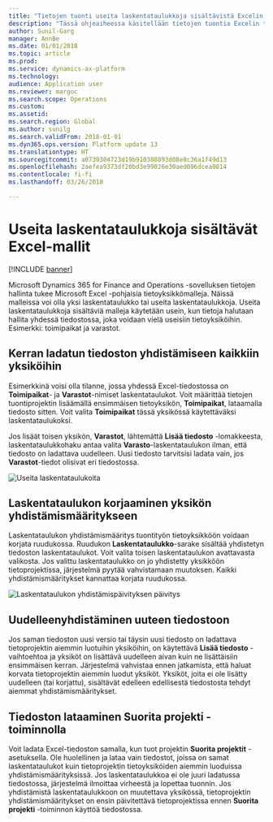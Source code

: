 ```yaml
---
title: "Tietojen tuonti useita laskentataulukkoja sisältävistä Excelin tietoyksikkömalleista"
description: "Tässä ohjeaiheessa käsitellään tietojen tuontia Excelin tietoyksikkömallien avulla Microsoft Dynamics 365 for Finance and Operationsiin."
author: Sunil-Garg
manager: AnnBe
ms.date: 01/01/2018
ms.topic: article
ms.prod: 
ms.service: dynamics-ax-platform
ms.technology: 
audience: Application user
ms.reviewer: margoc
ms.search.scope: Operations
ms.custom: 
ms.assetid: 
ms.search.region: Global
ms.author: sunilg
ms.search.validFrom: 2018-01-01
ms.dyn365.ops.version: Platform update 13
ms.translationtype: HT
ms.sourcegitcommit: a0739304723d19b910388893d08e8c36a1f49d13
ms.openlocfilehash: 2aefea9373df20bd3e99026e30aed096dcea9814
ms.contentlocale: fi-fi
ms.lasthandoff: 03/26/2018

---
```


# <a name="excel-templates-with-multiple-worksheets"></a>Useita laskentataulukkoja sisältävät Excel-mallit

[!INCLUDE [banner](../includes/banner.md)]

Microsoft Dynamics 365 for Finance and Operations -sovelluksen tietojen hallinta tukee Microsoft Excel -pohjaisia tietoyksikkömalleja. Näissä malleissa voi olla yksi laskentataulukko tai useita laskentataulukkoja. Useita laskentataulukkoja sisältäviä malleja käytetään usein, kun tietoja halutaan hallita yhdessä tiedostossa, joka voidaan vielä useisiin tietoyksiköihin. Esimerkki: toimipaikat ja varastot.

## <a name="upload-a-file-once-and-map-it-to-all-entities"></a>Kerran ladatun tiedoston yhdistämiseen kaikkiin yksiköihin
Esimerkkinä voisi olla tilanne, jossa yhdessä Excel-tiedostossa on **Toimipaikat**- ja **Varastot**-nimiset laskentataulukot. Voit määrittää tietojen tuontiprojektin lisäämällä ensimmäisen tietoyksikön, **Toimipaikat**, lataamalla tiedosto sitten. Voit valita **Toimipaikat** tässä yksikössä käytettäväksi laskentataulukoksi.

Jos lisäät toisen yksikön, **Varastot**, lähtemättä **Lisää tiedosto** -lomakkeesta, laskentataulukkohaku antaa valita **Varasto**-laskentataulukon ilman, että tiedosto on ladattava uudelleen. Uusi tiedosto tarvitsisi ladata vain, jos **Varastot**-tiedot olisivat eri tiedostossa.

![Useita laskentataulukoita](./media/AddFileMultipleWorkSheets.png) 

## <a name="fix-worksheet-to-entity-mapping"></a>Laskentataulukon korjaaminen yksikön yhdistämismääritykseen

Laskentataulukon yhdistämismääritys tuontityön tietoyksikköön voidaan korjata ruudukossa. Ruudukon **Laskentataulukko**-sarake sisältää yhdistetyn tiedoston laskentataulukot. Voit valita toisen laskentataulukon avattavasta valikosta. Jos valittu laskentataulukko on jo yhdistetty yksikköön tietoprojektissa, järjestelmä pyytää vahvistamaan muutoksen. Kaikki yhdistämismääritykset kannattaa korjata ruudukossa.

![Laskentataulukon yhdistämispäivityksen päivitys](./media/UpdateMappings.png)

## <a name="re-map-to-a-new-file"></a>Uudelleenyhdistäminen uuteen tiedostoon

Jos saman tiedoston uusi versio tai täysin uusi tiedosto on ladattava tietoprojektin aiemmin luotuihin yksiköihin, on käytettävä **Lisää tiedosto** -vaihtoehtoa ja yksiköt on lisättävä uudelleen aivan kuin ne lisättäisiin ensimmäisen kerran. Järjestelmä vahvistaa ennen jatkamista, että haluat korvata tietoprojektin aiemmin luodut yksiköt. Yksiköt, joita ei ole lisätty uudelleen (tai korjattu), sisältävät edelleen edellisestä tiedostosta tehdyt aiemmat yhdistämismääritykset.

## <a name="upload-a-file-using-run-project"></a>Tiedoston lataaminen Suorita projekti -toiminnolla

Voit ladata Excel-tiedoston samalla, kun tuot projektin **Suorita projektit** -asetuksella. Ole huolellinen ja lataa vain tiedostot, joissa on samat laskentataulukot kuin tietoprojektin tietoyksiköiden aiemmin luoduissa yhdistämismäärityksissä. Jos laskentataulukkoa ei ole juuri ladatussa tiedostossa, järjestelmä ilmoittaa virheestä ja lopettaa tuonnin. Jos yhdistämistä laskentataulukkoon on muutettava yksikössä, tietoprojektin yhdistämismääritykset on ensin päivitettävä tietoprojektissa ennen **Suorita projekti** -toiminnon käyttöä tiedostossa.


